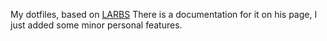 My dotfiles, based on [LARBS](https://github.com/LukeSmithxyz/LARBS)
There is a documentation for it on his page, I just added some minor personal features.
